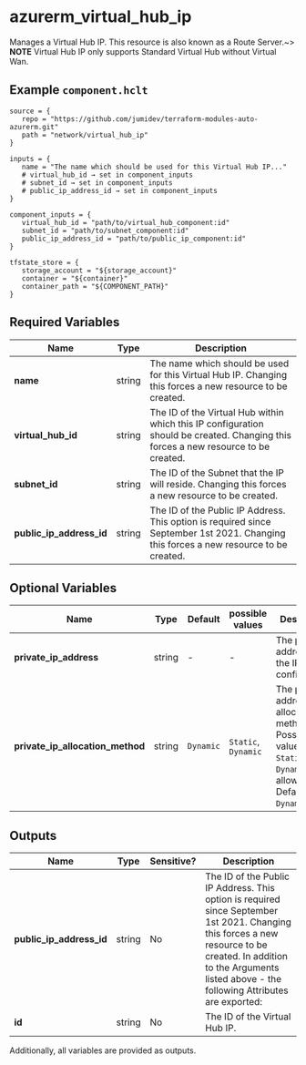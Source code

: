 # azurerm_virtual_hub_ip

Manages a Virtual Hub IP. This resource is also known as a Route Server.~> **NOTE** Virtual Hub IP only supports Standard Virtual Hub without Virtual Wan.

## Example `component.hclt`

```hcl
source = {
   repo = "https://github.com/jumidev/terraform-modules-auto-azurerm.git"   
   path = "network/virtual_hub_ip"   
}

inputs = {
   name = "The name which should be used for this Virtual Hub IP..."   
   # virtual_hub_id → set in component_inputs
   # subnet_id → set in component_inputs
   # public_ip_address_id → set in component_inputs
}

component_inputs = {
   virtual_hub_id = "path/to/virtual_hub_component:id"   
   subnet_id = "path/to/subnet_component:id"   
   public_ip_address_id = "path/to/public_ip_component:id"   
}

tfstate_store = {
   storage_account = "${storage_account}"   
   container = "${container}"   
   container_path = "${COMPONENT_PATH}"   
}

```

## Required Variables

| Name | Type |  Description |
| ---- | --------- |  ----------- |
| **name** | string |  The name which should be used for this Virtual Hub IP. Changing this forces a new resource to be created. | 
| **virtual_hub_id** | string |  The ID of the Virtual Hub within which this IP configuration should be created. Changing this forces a new resource to be created. | 
| **subnet_id** | string |  The ID of the Subnet that the IP will reside. Changing this forces a new resource to be created. | 
| **public_ip_address_id** | string |  The ID of the Public IP Address. This option is required since September 1st 2021. Changing this forces a new resource to be created. | 

## Optional Variables

| Name | Type |  Default  |  possible values |  Description |
| ---- | --------- |  ----------- | ----------- | ----------- |
| **private_ip_address** | string |  -  |  -  |  The private IP address of the IP configuration. | 
| **private_ip_allocation_method** | string |  `Dynamic`  |  `Static`, `Dynamic`  |  The private IP address allocation method. Possible values are `Static` and `Dynamic` is allowed. Defaults to `Dynamic`. | 



## Outputs

| Name | Type | Sensitive? | Description |
| ---- | ---- | --------- | --------- |
| **public_ip_address_id** | string | No  | The ID of the Public IP Address. This option is required since September 1st 2021. Changing this forces a new resource to be created. In addition to the Arguments listed above - the following Attributes are exported: | 
| **id** | string | No  | The ID of the Virtual Hub IP. | 

Additionally, all variables are provided as outputs.
